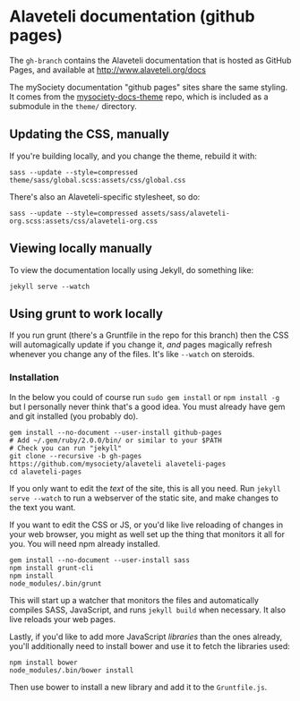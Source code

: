 # Alaveteli documentation (github pages)

The `gh-branch` contains the Alaveteli documentation that is hosted
as GitHub Pages, and available at <http://www.alaveteli.org/docs>

The mySociety documentation "github pages" sites share the same styling.
It comes from the 
[mysociety-docs-theme](https://github.com/mysociety/mysociety-docs-theme)
repo, which is included as a submodule in the `theme/` directory.

## Updating the CSS, manually

If you're building locally, and you change the theme, rebuild it with:

    sass --update --style=compressed theme/sass/global.scss:assets/css/global.css

There's also an Alaveteli-specific stylesheet, so do:

    sass --update --style=compressed assets/sass/alaveteli-org.scss:assets/css/alaveteli-org.css


## Viewing locally manually

To view the documentation locally using Jekyll, do something like:

    jekyll serve --watch


## Using grunt to work locally

If you run grunt (there's a Gruntfile in the repo for this branch) then the CSS
will automagically update if you change it, *and* pages magically refresh whenever
you change any of the files. It's like `--watch` on steroids.

### Installation
In the below you could of course run `sudo gem install` or `npm install -g` but
I personally never think that's a good idea. You must already have gem and git
installed (you probably do).

```
gem install --no-document --user-install github-pages
# Add ~/.gem/ruby/2.0.0/bin/ or similar to your $PATH
# Check you can run "jekyll"
git clone --recursive -b gh-pages https://github.com/mysociety/alaveteli alaveteli-pages
cd alaveteli-pages
```

If you only want to edit the *text* of the site, this is all you need. Run
`jekyll serve --watch` to run a webserver of the static site, and make changes
to the text you want.

If you want to edit the CSS or JS, or you'd like live reloading of changes in
your web browser, you might as well set up the thing that monitors it all for
you. You will need npm already installed.

```
gem install --no-document --user-install sass
npm install grunt-cli
npm install
node_modules/.bin/grunt
```

This will start up a watcher that monitors the files and automatically compiles
SASS, JavaScript, and runs `jekyll build` when necessary. It also live reloads
your web pages.

Lastly, if you'd like to add more JavaScript *libraries* than the ones already,
you'll additionally need to install bower and use it to fetch the libraries
used:

```
npm install bower
node_modules/.bin/bower install
```

Then use bower to install a new library and add it to the `Gruntfile.js`.

